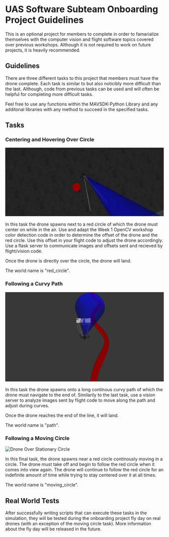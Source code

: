 # UAS Software Subteam Onboarding Project Guidelines

This is an optional project for members to complete in order to famarialize themselves with the computer vision and flight software topics covered over previous workshops. Although it is not required to work on future projects, it is heavily recommended.

## Guidelines
There are three different tasks to this project that members must have the drone complete. Each task is similar to but also noticibly more difficult than the last. Although, code from previous tasks can be used and will often be helpful for completing more difficult tasks.

Feel free to use any functions within the MAVSDK-Python Library and any additonal libraries with any method to succeed in the specified tasks.

## Tasks
### Centering and Hovering Over Circle 
![Drone Over Stationary Circle](mavsdk/assets/images/red_circle.png)

In this task the drone spawns next to a red circle of which the drone must center on while in the air. Use and adapt the Week 1 OpenCV workshop color detection code in order to determine the offset of the drone and the red circle. Use this offset in your flight code to adjust the drone accordingly. Use a flask server to communicate images and offsets sent and recieved by flight/vision code. 

Once the drone is directly over the circle, the drone will land.

The world name is "red_circle".

### Following a Curvy Path
![Drone Over Curvy Path](mavsdk/assets/images/curvy_path.png)

In this task the drone spawns onto a long continous curvy path of which the drone must navigate to the end of. Similarily to the last task, use a vision server to analyze images sent by flight code to move along the path and adjust during curves.

Once the drone reaches the end of the line, it will land.

The world name is "path".

### Following a Moving Circle
![Drone Over Stationary Circle](mavsdk/assets/images/moving_circle.gif)

In this final task, the drone spawns near a red circle continously moving in a circle. The drone must take off and begin to follow the red circle when it comes into view again. The drone will continue to follow the red circle for an indefinite amount of time while trying to stay centered over it at all times.

The world name is "moving_circle".
## Real World Tests
After successfully writing scripts that can execute these tasks in the simulation, they will be tested during the onboarding project fly day on real drones (with an exception of the moving circle task). More information about the fly day will be released in the future.
